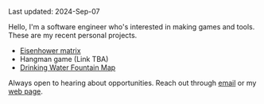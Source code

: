 Last updated: 2024-Sep-07

Hello,
I'm a software engineer who's interested in making games and tools. 
These are my recent personal projects.
  - [Eisenhower matrix](https://chrome.google.com/webstore/detail/nmaaafdfgconkkghicmfajaijndfapjb)
  - Hangman game (Link TBA)
  - [Drinking Water Fountain Map](https://github.com/eesope/VanWater)

Always open to hearing about opportunities. Reach out through [email](sypark4107@gmail.com) or my [web page](https://eesope.github.io/about).
